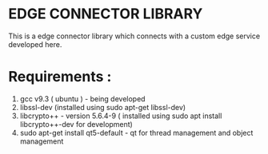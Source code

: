 # EDGE CONNECTOR LIBRARY

This is a edge connector library which connects with a custom edge service developed here.

# Requirements : 

1. gcc v9.3 ( ubuntu ) - being developed
2. libssl-dev (installed using sudo apt-get libssl-dev)
3. libcrypto++ - version 5.6.4-9 ( installed using sudo apt install libcrypto++-dev for development)
4. sudo apt-get install qt5-default - qt for thread management and object management